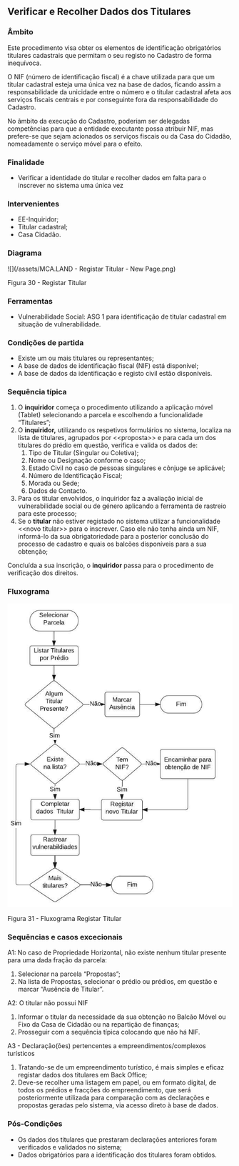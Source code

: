 ## Verificar e Recolher Dados dos Titulares

### Âmbito

Este procedimento visa obter os elementos de identificação obrigatórios titulares cadastrais que permitam o seu registo no Cadastro de forma inequívoca.

O NIF \(número de identificação fiscal\) é a chave utilizada para que um titular cadastral esteja uma única vez na base de dados, ficando assim a responsabilidade da unicidade entre o número e o titular cadastral afeta aos serviços fiscais centrais e por conseguinte fora da responsabilidade do Cadastro.

No âmbito da execução do Cadastro, poderiam ser delegadas competências para que a entidade executante possa atribuir NIF, mas prefere-se que sejam acionados os serviços fiscais ou da Casa do Cidadão, nomeadamente o serviço móvel para o efeito.

### Finalidade

* Verificar a identidade do titular e recolher dados em falta para o inscrever no sistema uma única vez

### Intervenientes

* EE-Inquiridor;
* Titular cadastral;
* Casa Cidadão.

### Diagrama

![](/assets/MCA.LAND - Registar Titular - New Page.png)

Figura 30 - Registar Titular

### Ferramentas

* Vulnerabilidade Social: ASG 1 para identificação de titular cadastral em situação de vulnerabilidade.

### Condições de partida

* Existe um ou mais titulares ou representantes;
* A base de dados de identificação fiscal \(NIF\) está disponível;
* A base de dados da identificação e registo civil estão disponíveis.

### Sequência típica

1. O **inquiridor** começa o procedimento utilizando a aplicação móvel \(Tablet\) selecionando a parcela e escolhendo a funcionalidade “Titulares”;
2. O **inquiridor,** utilizando os respetivos formulários no sistema, localiza na lista de titulares, agrupados por &lt;&lt;proposta&gt;&gt; e para cada um dos titulares do prédio em questão, verifica e valida os dados de:
   1. Tipo de Titular \(Singular ou Coletiva\);
   2. Nome ou Designação conforme o caso;
   3. Estado Civil no caso de pessoas singulares e cônjuge se aplicável;
   4. Número de Identificação Fiscal;
   5. Morada ou Sede;
   6. Dados de Contacto.
3. Para os titular envolvidos, o inquiridor faz a avaliação inicial de vulnerabilidade social ou de género aplicando a ferramenta de rastreio para este processo;
4. Se o **titular** não estiver registado no sistema utilizar a funcionalidade &lt;&lt;novo titular&gt;&gt; para o inscrever. Caso ele não tenha ainda um NIF, informá-lo da sua obrigatoriedade para a posterior conclusão do processo de cadastro e quais os balcões disponíveis para a sua obtenção;

Concluída a sua inscrição, o **inquiridor** passa para o procedimento de verificação dos direitos.

### Fluxograma

![](/assets/31.jpg)

Figura 31 - Fluxograma Registar Titular

### Sequências e casos excecionais

A1: No caso de Propriedade Horizontal, não existe nenhum titular presente para uma dada fração da parcela:

1. Selecionar na parcela “Propostas”;
2. Na lista de Propostas, selecionar o prédio ou prédios, em questão e marcar “Ausência de Titular”.

A2: O titular não possui NIF

1. Informar o titular da necessidade da sua obtenção no Balcão Móvel ou Fixo da Casa de Cidadão ou na repartição de finanças;
2. Prosseguir com a sequência típica colocando que não há NIF.

A3 - Declaração\(ões\) pertencentes a empreendimentos/complexos turísticos

1. Tratando-se de um empreendimento turístico, é mais simples e eficaz registar dados dos titulares em Back Office;
2. Deve-se recolher uma listagem em papel, ou em formato digital, de todos os prédios e fracções do empreendimento, que será posteriormente utilizada para comparação com as declarações e propostas geradas pelo sistema, via acesso direto à base de dados.

### Pós-Condições

* Os dados dos titulares que prestaram declarações anteriores foram verificados e validados no sistema;
* Dados obrigatórios para a identificação dos titulares foram obtidos.



